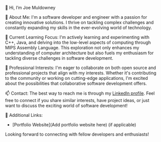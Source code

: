 👋 Hi, I’m Joe Muldowney

👀 About Me:
I'm a software developer and engineer with a passion for creating innovative solutions. I thrive on tackling complex challenges and constantly expanding my skills in the ever-evolving world of technology.

🌱 Current Learning Focus:
I'm actively learning and experimenting with C++, Java, and delving into the low-level aspects of computing through MIPS Assembly Language. This exploration not only enhances my understanding of computer architecture but also fuels my enthusiasm for tackling diverse challenges in software development.

💼 Professional Interests:
I'm eager to collaborate on both open source and professional projects that align with my interests. Whether it's contributing to the community or working on cutting-edge applications, I'm excited about the possibilities that collaborative software development offers.

📫 Contact:
The best way to reach me is through my [LinkedIn profile](www.linkedin.com/in/joemuldowneyit). Feel free to connect if you share similar interests, have project ideas, or just want to discuss the exciting world of software development!

🔗 Additional Links:
- [Portfolio Website](Add portfolio website here) (if applicable)

Looking forward to connecting with fellow developers and enthusiasts!
